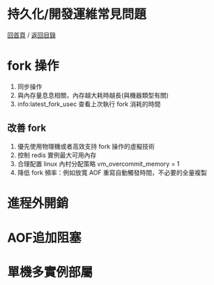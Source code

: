 持久化/開發運維常見問題
===
[回首頁](https://github.com/frank575/nn/) / [返回目錄](../../)

# fork 操作

1. 同步操作
2. 與內存量息息相關，內存越大耗時越長(與機器類型有關)
3. info:latest_fork_usec 查看上次執行 fork 消耗的時間

## 改善 fork

1. 優先使用物理機或者高效支持 fork 操作的虛擬技術
2. 控制 redis 實例最大可用內存
3. 合理配置 linux 內村分配策略 vm_overcommit_memory = 1
4. 降低 fork 頻率：例如放寬 AOF 重寫自動觸發時間，不必要的全量複製

# 進程外開銷

# AOF追加阻塞

# 單機多實例部屬
